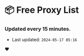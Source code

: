 # :package: Free Proxy List
### Updated every 15 minutes.

- Last updated: `2024-05-17 05:16`

:heart:
